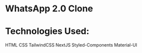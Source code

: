 # WhatsApp 2.0 Clone

# Technologies Used:

HTML
CSS
TailwindCSS
NextJS
Styled-Components
Material-UI

